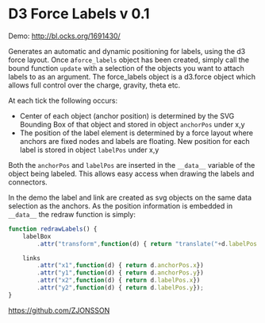 # D3 Force Labels v 0.1

Demo: <http://bl.ocks.org/1691430/>

Generates an automatic and dynamic positioning for labels, using the d3 force layout.   Once a```force_labels``` object has been created, simply call the bound function ```update``` with a selection of the objects you want to attach labels to as an argument.  The force_labels object is a d3.force object which allows full control over the charge, gravity, theta etc.   

At each tick the following occurs:

  - Center of each object (anchor position) is determined by the SVG Bounding Box of that object and stored in object ```anchorPos``` under x,y
  - The position of the label element is determined by a force layout where anchors are fixed nodes and labels are floating.  New position for each label is stored in object ```labelPos``` under x,y

Both the ```anchorPos``` and ```labelPos``` are inserted in the ```__data__``` variable of the object being labeled.  This allows easy access when drawing the labels and connectors.

In the demo the label and link are created as svg objects on the same data selection as the anchors.  As the position information is embedded in ```__data__``` the redraw function is simply:

```js
function redrawLabels() {
    labelBox
        .attr("transform",function(d) { return "translate("+d.labelPos.x+" "+d.labelPos.y+")"});

    links
        .attr("x1",function(d) { return d.anchorPos.x})
        .attr("y1",function(d) { return d.anchorPos.y})
        .attr("x2",function(d) { return d.labelPos.x})
        .attr("y2",function(d) { return d.labelPos.y});
}
```  

<https://github.com/ZJONSSON>
